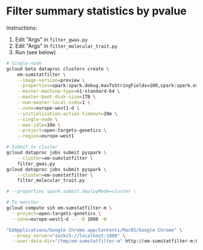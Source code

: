 Filter summary statistics by pvalue
===================================

Instructions:
1. Edit "Args" in `filter_gwas.py`
2. Edit "Args" in `filter_molecular_trait.py`
3. Run (see below)

```bash
# Single-node
gcloud beta dataproc clusters create \
    em-sumstatfilter \
    --image-version=preview \
    --properties=spark:spark.debug.maxToStringFields=100,spark:spark.executor.cores=63,spark:spark.executor.instances=1 \
    --master-machine-type=n1-standard-64 \
    --master-boot-disk-size=1TB \
    --num-master-local-ssds=1 \
    --zone=europe-west1-d \
    --initialization-action-timeout=20m \
    --single-node \
    --max-idle=10m \
    --project=open-targets-genetics \
    --region=europe-west1

# Submit to cluster
gcloud dataproc jobs submit pyspark \
    --cluster=em-sumstatfilter \
    filter_gwas.py
gcloud dataproc jobs submit pyspark \
    --cluster=em-sumstatfilter \
    filter_molecular_trait.py

# --properties spark.submit.deployMode=cluster \

# To monitor
gcloud compute ssh em-sumstatfilter-m \
  --project=open-targets-genetics \
  --zone=europe-west1-d -- -D 1080 -N

"EdApplications/Google Chrome.app/Contents/MacOS/Google Chrome" \
  --proxy-server="socks5://localhost:1080" \
  --user-data-dir="/tmp/em-sumstatfilter-m" http://em-sumstatfilter-m:8088
```